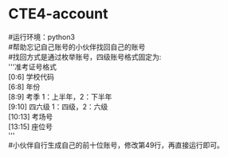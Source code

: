 # CTE4-account  
#运行环境：python3  
#帮助忘记自己账号的小伙伴找回自己的账号  
#找回方式是通过枚举账号，四级账号格式固定为:  
'''准考证号格式  
    [0:6]   学校代码  
    [6:8]   年份  
    [8:9]   考季 1：上半年，2：下半年  
    [9:10]  四六级 1：四级，2：六级  
    [10:13] 考场号  
    [13:15] 座位号  
'''  
#小伙伴自行生成自己的前十位账号，修改第49行，再直接运行即可。  
